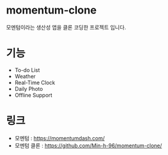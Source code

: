 # momentum-clone
모멘텀이라는 생산성 앱을 클론 코딩한 프로젝트 입니다.

# 기능
* To-do List
* Weather
* Real-Time Clock
* Daily Photo
* Offline Support

# 링크
* 모멘텀 : https://momentumdash.com/
* 모멘텀 클론 : https://github.com/Min-h-96/momentum-clone/
